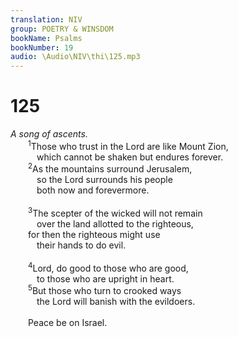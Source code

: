 ```yaml
---
translation: NIV
group: POETRY & WINSDOM
bookName: Psalms 
bookNumber: 19
audio: \Audio\NIV\thi\125.mp3
---
```


<div class="title"><h1>125</h1><i>A song of ascents.</i></div>
<span class="verse thi_125_1">  <sup>1</sup>Those who trust in the Lord are like Mount Zion, <br/>   which cannot be shaken but endures forever. <br/></span>
<span class="verse thi_125_2">  <sup>2</sup>As the mountains surround Jerusalem, <br/>   so the Lord surrounds his people <br/>   both now and forevermore. <br/><br/></span>
<span class="verse thi_125_3">  <sup>3</sup>The scepter of the wicked will not remain <br/>   over the land allotted to the righteous, <br/>  for then the righteous might use <br/>   their hands to do evil. <br/><br/></span>
<span class="verse thi_125_4">  <sup>4</sup>Lord, do good to those who are good, <br/>   to those who are upright in heart. <br/></span>
<span class="verse thi_125_5">  <sup>5</sup>But those who turn to crooked ways <br/>   the Lord will banish with the evildoers. <br/><br/>  Peace be on Israel. <br/></span>
